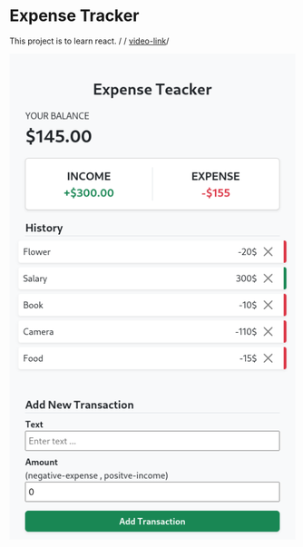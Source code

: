 # Expense Tracker

This project is to learn react.
/
/
[video-link](https://www.youtube.com/watch?v=XuFDcZABiDQ&list=PLillGF-RfqbY3c2r0htQyVbDJJoBFE6Rb)/

![Design](src/assets/ui-design.png)
